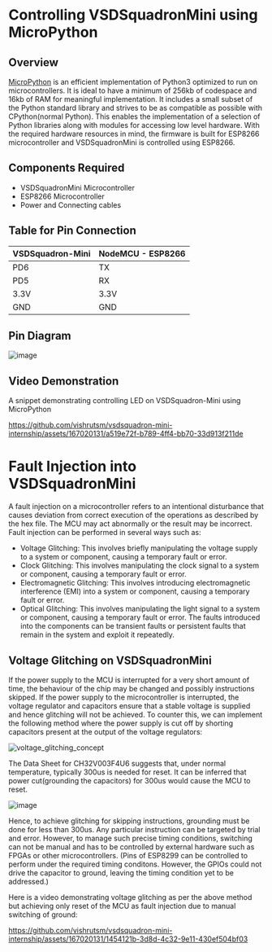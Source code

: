 # Controlling VSDSquadronMini using MicroPython
## Overview
[MicroPython](https://micropython.org/) is an efficient implementation of Python3 optimized to run on microcontrollers. It is ideal to have a minimum of 256kb of codespace and 16kb of RAM for meaningful implementation.
It includes a small subset of the Python standard library and strives to be as compatible as possible with CPython(normal Python). This enables the implementation of a selection of Python libraries along with modules
for accessing low level hardware. With the required hardware resources in mind, the firmware is built for ESP8266 microcontroller and VSDSquadronMini is controlled using ESP8266.
## Components Required
- VSDSquadronMini Microcontroller
- ESP8266 Microcontroller
- Power and Connecting cables
## Table for Pin Connection
| VSDSquadron-Mini  | NodeMCU - ESP8266 |
| ----------------- | ----------------- |
| PD6               | TX                |
| PD5               | RX                |
| 3.3V              | 3.3V              |
| GND               | GND               |

## Pin Diagram
![image](https://github.com/vishrutsm/vsdsquadron-mini-internship/assets/167020131/f8c6f3a1-f485-4b10-9265-567244838a5a)

## Video Demonstration
A snippet demonstrating controlling LED on VSDSquadron-Mini using MicroPython


https://github.com/vishrutsm/vsdsquadron-mini-internship/assets/167020131/a519e72f-b789-4ff4-bb70-33d913f211de

# Fault Injection into VSDSquadronMini
A fault injection on a microcontroller refers to an intentional disturbance that causes deviation from correct execution of the operations as described by the hex file. The MCU may act abnormally or the result may be incorrect. Fault injection can be performed in several ways such as:
- Voltage Glitching: This involves briefly manipulating the voltage supply to a system or component, causing a temporary fault or error.
- Clock Glitching: This involves manipulating the clock signal to a system or component, causing a temporary fault or error.
- Electromagnetic Glitching: This involves introducing electromagnetic interference (EMI) into a system or component, causing a temporary fault or error.
- Optical Glitching: This involves manipulating the light signal to a system or component, causing a temporary fault or error.
The faults introduced into the components can be transient faults or persistent faults that remain in the system and exploit it repeatedly.

## Voltage Glitching on VSDSquadronMini
If the power supply to the MCU is interrupted for a very short amount of time, the behaviour of the chip may be changed and possibly instructions skipped. If the power supply to the microcontroller is interrupted, the voltage regulator and capacitors ensure that a stable voltage is supplied and hence glitching will not be achieved. To counter this, we can implement the following method where the power supply is cut off by shorting capacitors present at the output of the voltage regulators:

![voltage_glitching_concept](https://github.com/vishrutsm/vsdsquadron-mini-internship/assets/167020131/9d405898-113a-4c8d-9d73-948ffbb7aa4a)


The Data Sheet for CH32V003F4U6 suggests that, under normal temperature, typically 300us is needed for reset. It can be inferred that power cut(grounding the capacitors) for 300us would cause the MCU to reset.

![image](https://github.com/vishrutsm/vsdsquadron-mini-internship/assets/167020131/633a4e2e-cf55-410f-9a48-87d758f8c2fb)

Hence, to achieve glitching for skipping instructions, grounding must be done for less than 300us. Any particular instruction can be targeted by trial and error.
However, to manage such precise timing conditions, switching can not be manual and has to be controlled by external hardware such as FPGAs or other microcontrollers. (Pins of ESP8299 can be controlled to perform under the required timing conditons. However, the GPIOs could not drive the capacitor to ground, leaving the timing condition yet to be addressed.)

Here is a video demonstrating voltage glitching as per the above method but achieving only reset of the MCU as fault injection due to manual switching of ground:



https://github.com/vishrutsm/vsdsquadron-mini-internship/assets/167020131/1454121b-3d8d-4c32-9e11-430ef504bf03

